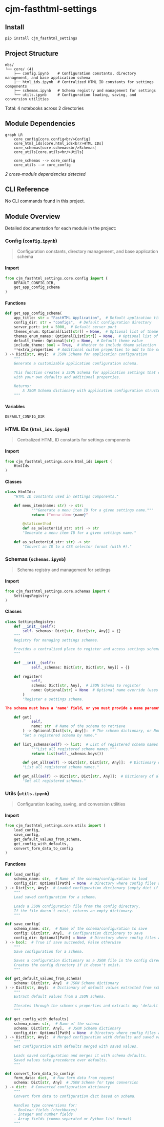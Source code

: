 # cjm-fasthtml-settings


<!-- WARNING: THIS FILE WAS AUTOGENERATED! DO NOT EDIT! -->

## Install

``` bash
pip install cjm_fasthtml_settings
```

## Project Structure

    nbs/
    └── core/ (4)
        ├── config.ipynb    # Configuration constants, directory management, and base application schema
        ├── html_ids.ipynb  # Centralized HTML ID constants for settings components
        ├── schemas.ipynb   # Schema registry and management for settings
        └── utils.ipynb     # Configuration loading, saving, and conversion utilities

Total: 4 notebooks across 2 directories

## Module Dependencies

``` mermaid
graph LR
    core_config[core.config<br/>Config]
    core_html_ids[core.html_ids<br/>HTML IDs]
    core_schemas[core.schemas<br/>Schemas]
    core_utils[core.utils<br/>Utils]

    core_schemas --> core_config
    core_utils --> core_config
```

*2 cross-module dependencies detected*

## CLI Reference

No CLI commands found in this project.

## Module Overview

Detailed documentation for each module in the project:

### Config (`config.ipynb`)

> Configuration constants, directory management, and base application
> schema

#### Import

``` python
from cjm_fasthtml_settings.core.config import (
    DEFAULT_CONFIG_DIR,
    get_app_config_schema
)
```

#### Functions

``` python
def get_app_config_schema(
    app_title: str = "FastHTML Application",  # Default application title
    config_dir: str = "configs",  # Default configuration directory
    server_port: int = 5000,  # Default server port
    themes_enum: Optional[List[str]] = None,  # Optional list of theme values
    themes_enum_names: Optional[List[str]] = None,  # Optional list of theme display names
    default_theme: Optional[str] = None,  # Default theme value
    include_theme: bool = True,  # Whether to include theme selection
    **extra_properties  # Additional custom properties to add to the schema
) -> Dict[str, Any]:  # JSON Schema for application configuration
    """
    Generate a customizable application configuration schema.
    
    This function creates a JSON Schema for application settings that can be customized
    with your own defaults and additional properties.
    
    Returns:
        A JSON Schema dictionary with application configuration structure
    """
```

#### Variables

``` python
DEFAULT_CONFIG_DIR
```

### HTML IDs (`html_ids.ipynb`)

> Centralized HTML ID constants for settings components

#### Import

``` python
from cjm_fasthtml_settings.core.html_ids import (
    HtmlIds
)
```

#### Classes

``` python
class HtmlIds:
    "HTML ID constants used in settings components."
    
    def menu_item(name: str) -> str:
            """Generate a menu item ID for a given settings name."""
            return f"menu-item-{name}"
    
        @staticmethod
        def as_selector(id_str: str) -> str
        "Generate a menu item ID for a given settings name."
    
    def as_selector(id_str: str) -> str
        "Convert an ID to a CSS selector format (with #)."
```

### Schemas (`schemas.ipynb`)

> Schema registry and management for settings

#### Import

``` python
from cjm_fasthtml_settings.core.schemas import (
    SettingsRegistry
)
```

#### Classes

``` python
class SettingsRegistry:
    def __init__(self):
        self._schemas: Dict[str, Dict[str, Any]] = {}
    """
    Registry for managing settings schemas.
    
    Provides a centralized place to register and access settings schemas.
    """
    
    def __init__(self):
            self._schemas: Dict[str, Dict[str, Any]] = {}
    
    def register(
            self,
            schema: Dict[str, Any],  # JSON Schema to register
            name: Optional[str] = None  # Optional name override (uses schema['name'] if not provided)
        )
        "Register a settings schema.

The schema must have a 'name' field, or you must provide a name parameter."
    
    def get(
            self,
            name: str  # Name of the schema to retrieve
        ) -> Optional[Dict[str, Any]]:  # The schema dictionary, or None if not found
        "Get a registered schema by name."
    
    def list_schemas(self) -> list:  # List of registered schema names
            """List all registered schema names."""
            return list(self._schemas.keys())
        
        def get_all(self) -> Dict[str, Dict[str, Any]]:  # Dictionary of all schemas
        "List all registered schema names."
    
    def get_all(self) -> Dict[str, Dict[str, Any]]:  # Dictionary of all schemas
        "Get all registered schemas."
```

### Utils (`utils.ipynb`)

> Configuration loading, saving, and conversion utilities

#### Import

``` python
from cjm_fasthtml_settings.core.utils import (
    load_config,
    save_config,
    get_default_values_from_schema,
    get_config_with_defaults,
    convert_form_data_to_config
)
```

#### Functions

``` python
def load_config(
    schema_name: str,  # Name of the schema/configuration to load
    config_dir: Optional[Path] = None  # Directory where config files are stored
) -> Dict[str, Any]:  # Loaded configuration dictionary (empty dict if file doesn't exist)
    """
    Load saved configuration for a schema.
    
    Loads a JSON configuration file from the config directory.
    If the file doesn't exist, returns an empty dictionary.
    """
```

``` python
def save_config(
    schema_name: str,  # Name of the schema/configuration to save
    config: Dict[str, Any],  # Configuration dictionary to save
    config_dir: Optional[Path] = None  # Directory where config files are stored
) -> bool:  # True if save succeeded, False otherwise
    """
    Save configuration for a schema.
    
    Saves a configuration dictionary as a JSON file in the config directory.
    Creates the config directory if it doesn't exist.
    """
```

``` python
def get_default_values_from_schema(
    schema: Dict[str, Any]  # JSON Schema dictionary
) -> Dict[str, Any]:  # Dictionary of default values extracted from schema
    """
    Extract default values from a JSON schema.
    
    Iterates through the schema's properties and extracts any 'default' values.
    """
```

``` python
def get_config_with_defaults(
    schema_name: str,  # Name of the schema
    schema: Dict[str, Any],  # JSON Schema dictionary
    config_dir: Optional[Path] = None  # Directory where config files are stored
) -> Dict[str, Any]:  # Merged configuration with defaults and saved values
    """
    Get configuration with defaults merged with saved values.
    
    Loads saved configuration and merges it with schema defaults.
    Saved values take precedence over defaults.
    """
```

``` python
def convert_form_data_to_config(
    form_data: dict,  # Raw form data from request
    schema: Dict[str, Any]  # JSON Schema for type conversion
) -> dict:  # Converted configuration dictionary
    """
    Convert form data to configuration dict based on schema.
    
    Handles type conversions for:
    - Boolean fields (checkboxes)
    - Integer and number fields
    - Array fields (comma-separated or Python list format)
    """
```
